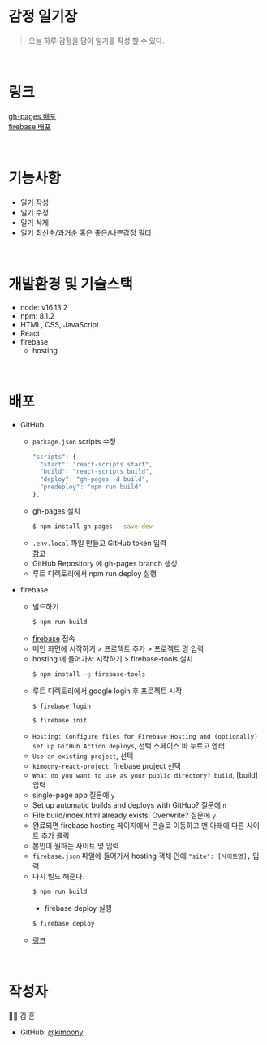 # 감정 일기장
> 오늘 하루 감정을 담아 일기를 작성 할 수 있다.

<br />

# 링크

[gh-pages 배포](https://kimoony.github.io/my-emotion-diary/)  
[firebase 배포](https://kimoony-udemy-project.web.app)

<br />

# 기능사항

- 일기 작성
- 일기 수정
- 일기 삭제
- 일기 최신순/과거순 혹은 좋은/나쁜감정 필터

<br />

# 개발환경 및 기술스택

- node: v16.13.2  
- npm: 8.1.2  
- HTML, CSS, JavaScript
- React
- firebase
  - hosting


<br />

# 배포
- GitHub
  - `package.json` scripts 수정
    ```js
    "scripts": {
      "start": "react-scripts start",
      "build": "react-scripts build",
      "deploy": "gh-pages -d build",
      "predeploy": "npm run build"
    },
    ```
  - gh-pages 설치
    ```zsh
    $ npm install gh-pages --save-dev
    ```
  - `.env.local` 파일 만들고 GitHub token 입력  
  [참고](https://yakjeon.tistory.com/99)
  - GitHub Repository 에 gh-pages branch 생성
  - 루트 디렉토리에서 npm run deploy 실행  

- firebase
  - 빌드하기
    ```zsh
    $ npm run build
    ``` 
  - [firebase](https://firebase.google.com/) 접속
  - 메인 화면에 시작하기 > 프로젝트 추가 > 프로젝트 명 입력
  - hosting 에 들어가서 시작하기 > firebase-tools 설치 
    ```zsh
    $ npm install -g firebase-tools
    ```
  - 루트 디렉토리에서 google login 후 프로젝트 시작
    ```zsh
    $ firebase login
    ```
    ```zsh
    $ firebase init
    ```
  - `Hosting: Configure files for Firebase Hosting and (optionally) set up GitHub Action deploys`, 선택 스페이스 바 누르고 엔터
  - `Use an existing project`, 선택
  - `kimoony-react-project`, firebase project 선택 
  - `What do you want to use as your public directory? build`, [build] 입력
  - single-page app 질문에 `y`
  - Set up automatic builds and deploys with GitHub? 질문에 `n`
  - File build/index.html already exists. Overwrite? 질문에 `y`
  - 완료되면 firebase hosting 페이지에서 콘솔로 이동하고 맨 아래에 다른 사이트 추가 클릭
  - 본인이 원하는 사이트 명 입력
  - `firebase.json` 파일에 들어가서 hosting 객체 안에 `"site": [사이트명],` 입력 
  - 다시 빌드 해준다.
    ```zsh
    $ npm run build
    ```
      - firebase deploy 실행
    ```zsh
    $ firebase deploy
    ```
  - [링크](https://kimoony-udemy-project.web.app)


<br />

# 작성자

👨‍💻 김 훈
- GitHub: [@kimoony](https://github.com/kimoony)
